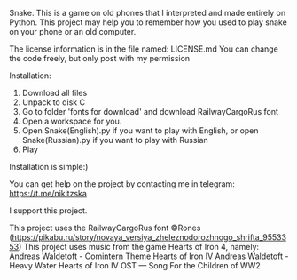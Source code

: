 Snake.
This is a game on old phones that I interpreted and made entirely on Python.
This project may help you to remember how you used to play snake on your phone or an old computer. 

The license information is in the file named: LICENSE.md
You can change the code freely, but only post with my permission

Installation: 
1. Download all files
2. Unpack to disk C
3. Go to folder 'fonts for download' and download RailwayCargoRus font
4. Open a workspace for you.
5. Open Snake(English).py if you want to play with English, or open Snake(Russian).py if you want to play with Russian
6. Play

Installation is simple:)

You can get help on the project by contacting me in telegram: https://t.me/nikitzska

I support this project.

This project uses the RailwayCargoRus font ©Rones (https://pikabu.ru/story/novaya_versiya_zheleznodorozhnogo_shrifta_9553353)
This project uses music from the game Hearts of Iron 4, namely: 
Andreas Waldetoft - Comintern Theme Hearts of Iron IV
Andreas Waldetoft - Heavy Water
Hearts of Iron IV OST — Song For the Children of WW2